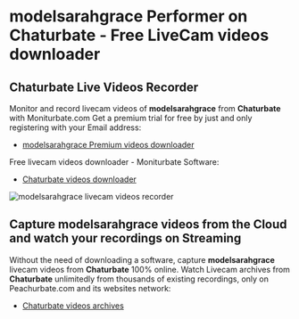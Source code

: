 # modelsarahgrace Performer on Chaturbate - Free LiveCam videos downloader

## Chaturbate Live Videos Recorder

Monitor and record livecam videos of **modelsarahgrace** from **Chaturbate** with Moniturbate.com
Get a premium trial for free by just and only registering with your Email address:
* [modelsarahgrace Premium videos downloader](https://moniturbate.com/request-demo-licence-key.html)

Free livecam videos downloader - Moniturbate Software:
* [Chaturbate videos downloader](https://moniturbate.com/moniturbate-download-software.html)

![modelsarahgrace livecam videos recorder](https://peachurnet.com/templates/moniturbate-software.png)


## Capture modelsarahgrace videos from the Cloud and watch your recordings on Streaming

Without the need of downloading a software, capture **modelsarahgrace** livecam videos from **Chaturbate** 100% online.
Watch Livecam archives from **Chaturbate** unlimitedly from thousands of existing recordings, only on Peachurbate.com and its websites network:
* [Chaturbate videos archives](https://peachurnet.com/)